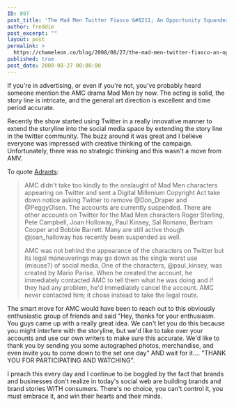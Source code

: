 ```yaml
---
ID: 897
post_title: 'The Mad Men Twitter Fiasco &#8211; An Opportunity Squandered.'
author: freddie
post_excerpt: ""
layout: post
permalink: >
  https://chameleon.co/blog/2008/08/27/the-mad-men-twitter-fiasco-an-opportunity-squandered/
published: true
post_date: 2008-08-27 00:00:00
---
```

If you're in advertising, or even if you're not, you've probably heard someone mention the AMC drama Mad Men by now. The acting is solid, the story line is intricate, and the general art direction is excellent and time period accurate.

Recently the show started using Twitter in a really innovative manner to extend the storyline into the social media space by extending the story line in the twitter community. The buzz around it was great and I believe everyone was impressed with creative thinking of the campaign. Unfortunately, there was no strategic thinking and this wasn't a move from AMV.<!--more-->

To quote <a title="Adrants" href="https://www.adrants.com/2008/08/amc-asks-twitter-to-remove-mad-men.php" target="_blank" rel="noopener noreferrer">Adrants</a>:
<blockquote>AMC didn't take too kindly to the onslaught of Mad Men characters appearing on Twitter and sent a Digital Millenium Copyright Act take down notice asking Twitter to remove @Don_Draper and @PeggyOlsen. The accounts are currently suspended. There are other accounts on Twitter for the Mad Men characters Roger Sterling, Pete Campbell, Joan Holloway, Paul Kinsey, Sal Romano, Bertram Cooper and Bobbie Barrett. Many are still active though @joan_halloway has recently been suspended as well.

AMC was not behind the appearance of the characters on Twitter but its legal maneuverings may go down as the single worst use (misuse?) of social media. One of the characters, @paul_kinsey, was created by Mario Parise. When he created the account, he immediately contacted AMC to tell them what he was doing and if they had any problem, he'd immediately cancel the account. AMC never contacted him; it chose instead to take the legal route.</blockquote>
The smart move for AMC would have been to reach out to this obviously enthusiastic group of friends and said "Hey, thanks for your enthusiasm. You guys came up with a really great idea. We can't let you do this because you might interfere with the storyline, but we'd like to take over your accounts and use our own writers to make sure this accurate. We'd like to thank you by sending you some autographed photos, merchandise, and even invite you to come down to the set one day" AND wait for it.... "THANK YOU FOR PARTICIPATING AND WATCHING".

I preach this every day and I continue to be boggled by the fact that brands and businesses don't realize in today's social web are building brands and brand stories WITH consumers. There's no choice, you can't control it, you must embrace it, and win their hearts and their minds.